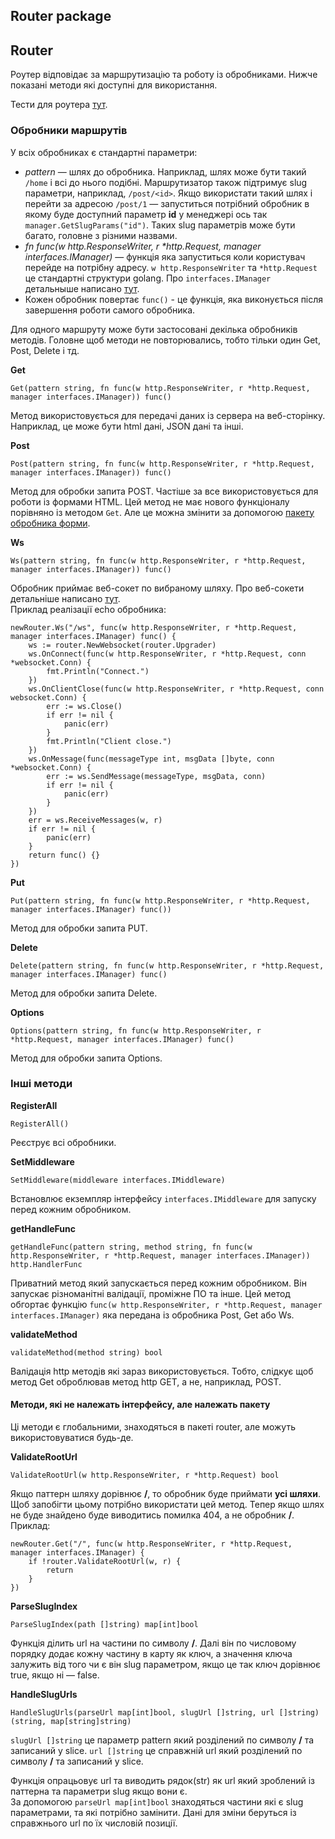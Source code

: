 ## Router package

## Router
Роутер відповідає за маршрутизацію та роботу із обробниками. Нижче показані методи які доступні для використання.<br>

Тести для роутера [тут](https://github.com/uwine4850/foozy/tree/master/tests/routing).

### Обробники маршрутів
У всіх обробниках є стандартні параметри:
* *pattern* — шлях до обробника. Наприклад, шлях може бути такий ``/home`` і всі до нього подібні. Маршрутизатор також 
підтримує slug параметри, наприклад, ```/post/<id>```. Якщо використати такий шлях і перейти за адресою ``/post/1`` — запуститься 
потрібний обробник в якому буде доступний параметр __id__ у менеджері ось так ``manager.GetSlugParams("id")``. Таких slug 
параметрів може бути багато, головне з різними назвами.
* *fn func(w http.ResponseWriter, r \*http.Request, manager interfaces.IManager)* — функція яка запуститься коли користувач 
перейде на потрібну адресу. ``w http.ResponseWriter`` та ``*http.Request`` це стандартні структури golang. Про ``interfaces.IManager`` 
детальныше написано [тут](https://github.com/uwine4850/foozy/blob/master/docs/ua/router/manager/manager.md).
* Кожен обробник повертає ``func()`` - це функція, яка виконується після завершення роботи самого обробника.

Для одного маршруту може бути застосовані декілька обробників методів. 
Головне щоб методи не повторювались, тобто тільки один Get, Post, Delete і тд.

__Get__
```
Get(pattern string, fn func(w http.ResponseWriter, r *http.Request, manager interfaces.IManager)) func()
```
Метод використовується для передачі даних із сервера на веб-сторінку. Наприклад, це може бути html дані, JSON дані та інші.

__Post__
```
Post(pattern string, fn func(w http.ResponseWriter, r *http.Request, manager interfaces.IManager)) func()
```
Метод для обробки запита POST. Частіше за все використовується для роботи із формами HTML. Цей метод не має нового функціоналу 
порівняно із методом ``Get``. Але це можна змінити за допомогою [пакету обробника форми](https://github.com/uwine4850/foozy/blob/master/docs/ua/router/form/form.md).

__Ws__
```
Ws(pattern string, fn func(w http.ResponseWriter, r *http.Request, manager interfaces.IManager)) func()
```
Обробник приймає веб-сокет по вибраному шляху. Про веб-сокети детальніше написано [тут](https://github.com/uwine4850/foozy/blob/master/docs/ua/router/websocket.md).<br>
Приклад реалізації echo обробника:
```
newRouter.Ws("/ws", func(w http.ResponseWriter, r *http.Request, manager interfaces.IManager) func() {
	ws := router.NewWebsocket(router.Upgrader)
	ws.OnConnect(func(w http.ResponseWriter, r *http.Request, conn *websocket.Conn) {
		fmt.Println("Connect.")
	})
	ws.OnClientClose(func(w http.ResponseWriter, r *http.Request, conn websocket.Conn) {
		err := ws.Close()
		if err != nil {
			panic(err)
		}
		fmt.Println("Client close.")
	})
	ws.OnMessage(func(messageType int, msgData []byte, conn *websocket.Conn) {
		err := ws.SendMessage(messageType, msgData, conn)
		if err != nil {
			panic(err)
		}
	})
	err = ws.ReceiveMessages(w, r)
	if err != nil {
		panic(err)
	}
	return func() {}
})
```

__Put__
```
Put(pattern string, fn func(w http.ResponseWriter, r *http.Request, manager interfaces.IManager) func())
```
Метод для обробки запита PUT.

__Delete__
```
Delete(pattern string, fn func(w http.ResponseWriter, r *http.Request, manager interfaces.IManager) func()
```
Метод для обробки запита Delete.

__Options__
```
Options(pattern string, fn func(w http.ResponseWriter, r *http.Request, manager interfaces.IManager) func()
```
Метод для обробки запита Options.

### Інші методи

__RegisterAll__
```
RegisterAll()
```
Реєструє всі обробники.

__SetMiddleware__
```
SetMiddleware(middleware interfaces.IMiddleware)
```
Встановлює екземпляр інтерфейсу ``interfaces.IMiddleware`` для запуску перед кожним обробником.

__getHandleFunc__
```
getHandleFunc(pattern string, method string, fn func(w http.ResponseWriter, r *http.Request, manager interfaces.IManager)) http.HandlerFunc
```
Приватний метод який запускається перед кожним обробником. Він запускає різноманітні валідації, проміжне ПО та інше.
Цей метод обгортає функцію ``func(w http.ResponseWriter, r *http.Request, manager interfaces.IManager)`` яка передана із 
обробника Post, Get або Ws.

__validateMethod__
```
validateMethod(method string) bool
```
Валідація http методів які зараз використовується. Тобто, слідкує щоб метод Get оброблював метод http GET, а не, наприклад, POST.

#### Методи, які не належать інтерфейсу, але належать пакету
Ці методи є глобальними, знаходяться в пакеті router, але можуть використовуватися будь-де.<br>

__ValidateRootUrl__
```
ValidateRootUrl(w http.ResponseWriter, r *http.Request) bool
```
Якщо паттерн шляху дорівнює __/__, то обробник буде приймати __усі шляхи__. Щоб запобігти цьому потрібно використати цей 
метод. Тепер якщо шлях не буде знайдено буде виводитись помилка 404, а не обробник __/__. Приклад:
```
newRouter.Get("/", func(w http.ResponseWriter, r *http.Request, manager interfaces.IManager) {
    if !router.ValidateRootUrl(w, r) {
	    return
	}
})
```
__ParseSlugIndex__
```
ParseSlugIndex(path []string) map[int]bool
```
Функція ділить url на частини по символу __/__. Далі він по числовому порядку додає кожну частину в карту як ключ, а значення 
ключа залужить від того чи є він slug параметром, якщо це так ключ дорівнює true, якщо ні — false.

__HandleSlugUrls__
```
HandleSlugUrls(parseUrl map[int]bool, slugUrl []string, url []string) (string, map[string]string)
```
``slugUrl []string`` це параметр pattern який розділений по символу __/__ та записаний у slice.
``url []string`` це справжній url який розділений по символу __/__ та записаний у slice.

Функція опрацьовує url та виводить рядок(str) як url який зроблений із паттерна та параметри slug якщо вони є.<br>
За допомогою ``parseUrl map[int]bool`` знаходяться частини які є slug параметрами, та які потрібно замінити. Дані для зміни 
беруться із справжнього url по їх числовій позиції.
